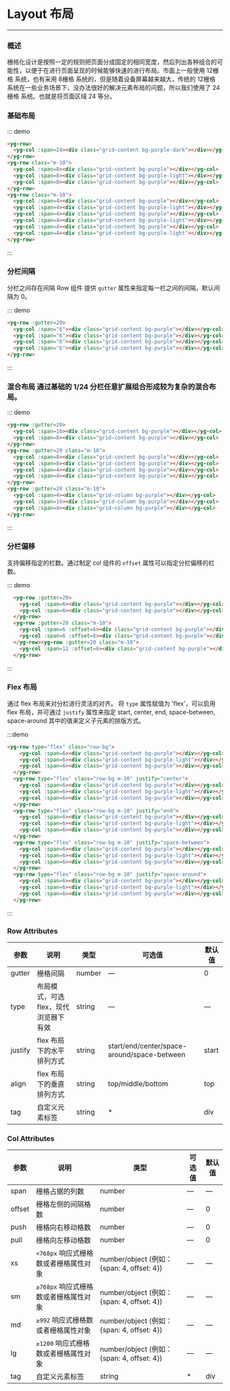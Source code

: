 # Layout 布局
----
### 概述
栅格化设计是按照一定的规则把页面分成固定的相同宽度，然后列出各种组合的可能性，以便于在进行页面呈现的时候能够快速的进行布局。市面上一般使用 12栅格 系统，也有采用 8栅格 系统的，但是随着设备屏幕越来越大，传统的 12栅格 系统在一些业务场景下，没办法很好的解决元素布局的问题，所以我们使用了 24栅格 系统。也就是将页面区域 24 等分。
### 基础布局
<div class="demo-box">
  <div class="demo-block">
    <yg-row>
      <yg-col :span=24><div class="grid-content bg-purple-dark"></div></yg-col>
    </yg-row>
    <yg-row class="m-10">
      <yg-col :span=8><div class="grid-content bg-purple"></div></yg-col>
      <yg-col :span=8><div class="grid-content bg-purple-light"></div></yg-col>
      <yg-col :span=8><div class="grid-content bg-purple"></div></yg-col>
    </yg-row>
    <yg-row class="m-10">
      <yg-col :span=4><div class="grid-content bg-purple"></div></yg-col>
      <yg-col :span=4><div class="grid-content bg-purple-light"></div></yg-col>
      <yg-col :span=4><div class="grid-content bg-purple"></div></yg-col>
      <yg-col :span=4><div class="grid-content bg-purple-light"></div></yg-col>
      <yg-col :span=4><div class="grid-content bg-purple"></div></yg-col>
      <yg-col :span=4><div class="grid-content bg-purple-light"></div></yg-col>
    </yg-row>
  </div>

  ::: demo 
  ``` html
  <yg-row>
    <yg-col :span=24><div class="grid-content bg-purple-dark"></div></yg-col>
  </yg-row>
  <yg-row class="m-10">
    <yg-col :span=8><div class="grid-content bg-purple"></div></yg-col>
    <yg-col :span=8><div class="grid-content bg-purple-light"></div></yg-col>
    <yg-col :span=8><div class="grid-content bg-purple"></div></yg-col>
  </yg-row>
  <yg-row class="m-10">
    <yg-col :span=4><div class="grid-content bg-purple"></div></yg-col>
    <yg-col :span=4><div class="grid-content bg-purple-light"></div></yg-col>
    <yg-col :span=4><div class="grid-content bg-purple"></div></yg-col>
    <yg-col :span=4><div class="grid-content bg-purple-light"></div></yg-col>
    <yg-col :span=4><div class="grid-content bg-purple"></div></yg-col>
    <yg-col :span=4><div class="grid-content bg-purple-light"></div></yg-col>
  </yg-row>

  ```
  :::
</div>

### 分栏间隔

分栏之间存在间隔
Row 组件 提供 ```gutter``` 属性来指定每一栏之间的间隔，默认间隔为 0。
<div class="demo-box">
  <div class="demo-block">
    <yg-row :gutter=20>
      <yg-col :span="6"><div class="grid-content bg-purple"></div></yg-col>
      <yg-col :span="6"><div class="grid-content bg-purple"></div></yg-col>
      <yg-col :span="6"><div class="grid-content bg-purple"></div></yg-col>
      <yg-col :span="6"><div class="grid-content bg-purple"></div></yg-col>
    </yg-row>
  </div>

  ::: demo
  ``` html
  <yg-row :gutter=20>
    <yg-col :span="6"><div class="grid-content bg-purple"></div></yg-col>
    <yg-col :span="6"><div class="grid-content bg-purple"></div></yg-col>
    <yg-col :span="6"><div class="grid-content bg-purple"></div></yg-col>
    <yg-col :span="6"><div class="grid-content bg-purple"></div></yg-col>
  </yg-row>
  ```
  :::
</div>

### 混合布局 通过基础的 1/24 分栏任意扩展组合形成较为复杂的混合布局。

<div class="demo-box">
  <div class="demo-block">
    <yg-row :gutter=20>
      <yg-col :span=16><div class="grid-content bg-purple"></div></yg-col>
      <yg-col :span=8><div class="grid-content bg-purple"></div></yg-col>
    </yg-row>
    <yg-row :gutter=20 class="m-10">
      <yg-col :span=8><div class="grid-content bg-purple"></div></yg-col>
      <yg-col :span=8><div class="grid-content bg-purple"></div></yg-col>
      <yg-col :span=4><div class="grid-content bg-purple"></div></yg-col>
      <yg-col :span=4><div class="grid-content bg-purple"></div></yg-col>
    </yg-row>
    <yg-row :gutter=20 class="m-10">
      <yg-col :span=4><div class="grid-content bg-purple"></div></yg-col>
      <yg-col :span=16><div class="grid-content bg-purple"></div></yg-col>
      <yg-col :span=4><div class="grid-content bg-purple"></div></yg-col>
    </yg-row>
  </div>

  ::: demo
  ```html
  <yg-row :gutter=20>
    <yg-col :span=16><div class="grid-content bg-purple"></div></yg-col>
    <yg-col :span=8><div class="grid-content bg-purple"></div></yg-col>
  </yg-row>
  <yg-row :gutter=20 class="m-10">
    <yg-col :span=8><div class="grid-content bg-purple"></div></yg-col>
    <yg-col :span=8><div class="grid-content bg-purple"></div></yg-col>
    <yg-col :span=4><div class="grid-content bg-purple"></div></yg-col>
    <yg-col :span=4><div class="grid-content bg-purple"></div></yg-col>
  </yg-row>
  <yg-row :gutter=20 class="m-10">
    <yg-col :span=4><div class="grid-column bg-purple"></div></yg-col>
    <yg-col :span=16><div class="grid-column bg-purple"></div></yg-col>
    <yg-col :span=4><div class="grid-column bg-purple"></div></yg-col>
  </yg-row>

  ```
  :::
</div>

### 分栏偏移

支持偏移指定的栏数。通过制定 col 组件的 ```offset``` 属性可以指定分栏偏移的栏数。
<div class="demo-box">
  <div class="demo-block">
    <yg-row :gutter=20>
      <yg-col :span=6><div class="grid-content bg-purple"></div></yg-col>
      <yg-col :span=6><div class="grid-content bg-purple"></div></yg-col>
    </yg-row>
    <yg-row :gutter=20 class="m-10">
      <yg-col :span=6 :offset=6><div class="grid-content bg-purple"></div></yg-col>
      <yg-col :span=6 :offset=6><div class="grid-content bg-purple"></div></yg-col>
    </yg-row><yg-row :gutter=20 class="m-10">
      <yg-col :span=12 :offset=6><div class="grid-content bg-purple"></div></yg-col>
    </yg-row>
  </div>

  ::: demo
  ``` html
    <yg-row :gutter=20>
      <yg-col :span=6><div class="grid-content bg-purple"></div></yg-col>
      <yg-col :span=6><div class="grid-content bg-purple"></div></yg-col>
    </yg-row>
    <yg-row :gutter=20 class="m-10">
      <yg-col :span=6 :offset=6><div class="grid-content bg-purple"></div></yg-col>
      <yg-col :span=6 :offset=6><div class="grid-content bg-purple"></div></yg-col>
    </yg-row><yg-row :gutter=20 class="m-10">
      <yg-col :span=12 :offset=6><div class="grid-content bg-purple"></div></yg-col>
    </yg-row>

  ```
  :::
</div>

### Flex 布局

通过 flex 布局来对分栏进行灵活的对齐。
将 ```type``` 属性赋值为 'flex'，可以启用 flex 布局，并可通过 ```justify``` 属性来指定 start, center, end, space-between, space-around 其中的值来定义子元素的排版方式。

<div class="demo-box">
  <div class="demo-block">
    <yg-row type="flex" class="row-bg">
      <yg-col :span=6><div class="grid-content bg-purple"></div></yg-col>
      <yg-col :span=6><div class="grid-content bg-purple-light"></div></yg-col>
      <yg-col :span=6><div class="grid-content bg-purple"></div></yg-col>
    </yg-row>
    <yg-row type="flex" class="row-bg m-10" justify="center">
      <yg-col :span=6><div class="grid-content bg-purple"></div></yg-col>
      <yg-col :span=6><div class="grid-content bg-purple-light"></div></yg-col>
      <yg-col :span=6><div class="grid-content bg-purple"></div></yg-col>
    </yg-row>
    <yg-row type="flex" class="row-bg m-10" justify="end">
      <yg-col :span=6><div class="grid-content bg-purple"></div></yg-col>
      <yg-col :span=6><div class="grid-content bg-purple-light"></div></yg-col>
      <yg-col :span=6><div class="grid-content bg-purple"></div></yg-col>
    </yg-row>
    <yg-row type="flex" class="row-bg m-10" justify="space-between">
      <yg-col :span=6><div class="grid-content bg-purple"></div></yg-col>
      <yg-col :span=6><div class="grid-content bg-purple-light"></div></yg-col>
      <yg-col :span=6><div class="grid-content bg-purple"></div></yg-col>
    </yg-row>
    <yg-row type="flex" class="row-bg m-10" justify="space-around">
      <yg-col :span=6><div class="grid-content bg-purple"></div></yg-col>
      <yg-col :span=6><div class="grid-content bg-purple-light"></div></yg-col>
      <yg-col :span=6><div class="grid-content bg-purple"></div></yg-col>
    </yg-row>
  </div>

  :::demo
  ```html
  <yg-row type="flex" class="row-bg">
      <yg-col :span=6><div class="grid-content bg-purple"></div></yg-col>
      <yg-col :span=6><div class="grid-content bg-purple-light"></div></yg-col>
      <yg-col :span=6><div class="grid-content bg-purple"></div></yg-col>
    </yg-row>
    <yg-row type="flex" class="row-bg m-10" justify="center">
      <yg-col :span=6><div class="grid-content bg-purple"></div></yg-col>
      <yg-col :span=6><div class="grid-content bg-purple-light"></div></yg-col>
      <yg-col :span=6><div class="grid-content bg-purple"></div></yg-col>
    </yg-row>
    <yg-row type="flex" class="row-bg m-10" justify="end">
      <yg-col :span=6><div class="grid-content bg-purple"></div></yg-col>
      <yg-col :span=6><div class="grid-content bg-purple-light"></div></yg-col>
      <yg-col :span=6><div class="grid-content bg-purple"></div></yg-col>
    </yg-row>
    <yg-row type="flex" class="row-bg m-10" justify="space-between">
      <yg-col :span=6><div class="grid-content bg-purple"></div></yg-col>
      <yg-col :span=6><div class="grid-content bg-purple-light"></div></yg-col>
      <yg-col :span=6><div class="grid-content bg-purple"></div></yg-col>
    </yg-row>
    <yg-row type="flex" class="row-bg m-10" justify="space-around">
      <yg-col :span=6><div class="grid-content bg-purple"></div></yg-col>
      <yg-col :span=6><div class="grid-content bg-purple-light"></div></yg-col>
      <yg-col :span=6><div class="grid-content bg-purple"></div></yg-col>
    </yg-row>

  ```
  :::
</div>



### Row Attributes

| 参数      | 说明          | 类型      | 可选值                           | 默认值  |
|---------- |-------------- |---------- |--------------------------------  |-------- |
| gutter | 栅格间隔 | number | — | 0 |
| type | 布局模式，可选 flex，现代浏览器下有效 | string | — | — |
| justify | flex 布局下的水平排列方式 | string | start/end/center/space-around/space-between | start |
| align | flex 布局下的垂直排列方式 | string | top/middle/bottom | top |
| tag | 自定义元素标签 | string | * | div |

### Col Attributes
| 参数      | 说明          | 类型      | 可选值                           | 默认值  |
|---------- |-------------- |---------- |--------------------------------  |-------- |
| span | 栅格占据的列数 | number | — | — |
| offset | 栅格左侧的间隔格数 | number | — | 0 |
| push |  栅格向右移动格数 | number | — | 0 |
| pull |  栅格向左移动格数 | number | — | 0 |
| xs | `<768px` 响应式栅格数或者栅格属性对象 | number/object (例如： {span: 4, offset: 4}) | — | — |
| sm | `≥768px` 响应式栅格数或者栅格属性对象 | number/object (例如： {span: 4, offset: 4}) | — | — |
| md | `≥992` 响应式栅格数或者栅格属性对象 | number/object (例如： {span: 4, offset: 4}) | — | — |
| lg | `≥1200` 响应式栅格数或者栅格属性对象 | number/object (例如： {span: 4, offset: 4}) | — | — |
| tag | 自定义元素标签 | string | * | div |
